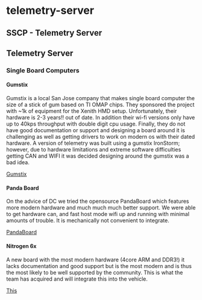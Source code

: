 # telemetry-server

## SSCP - Telemetry Server

## Telemetry Server

### Single Board Computers

#### Gumstix

Gumstix is a local San Jose company that makes single board computer the size of a stick of gum based on TI OMAP chips. They sponsored the project with \~1k of equipment for the Xenith HMD setup. Unfortunately, their hardware is 2-3 years!! out of date. In addition their wi-fi versions only have up to 40kps throughput with double digit cpu usage. Finally, they do not have good documentation or support and designing a board around it is challenging as well as getting drivers to work on modern os with their dated hardware. A version of telemetry was built using a gumstix IronStorm; however, due to hardware limitations and extreme software difficulties getting CAN and WIFI it was decided designing around the gumstix was a bad idea.&#x20;

[Gumstix](http://www.gumstix.com/)

#### Panda Board

On the advice of DC we tried the opensource PandaBoard which features more modern hardware and much much much better support. We were able to get hardware can, and fast host mode wifi up and running with minimal amounts of trouble. It is mechanically not convenient to integrate.&#x20;

[PandaBoard](http://pandaboard.org/)

#### Nitrogen 6x

&#x20;A new board with the most modern hardware (4core ARM and DDR3!) it lacks documentation and good support but is the most modern and is thus the most likely to be well supported by the community. This is what the team has acquired and will integrate this into the vehicle.

[This](http://boundarydevices.com/products/nitrogen6x-som/)
